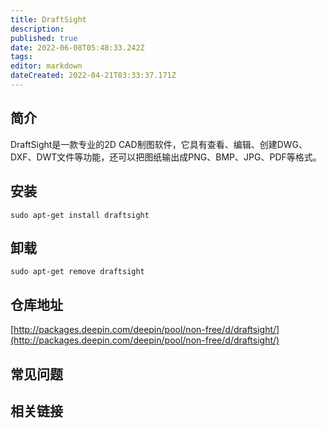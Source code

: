 ```yaml
---
title: DraftSight
description: 
published: true
date: 2022-06-08T05:48:33.242Z
tags: 
editor: markdown
dateCreated: 2022-04-21T03:33:37.171Z
---
```


## 简介

DraftSight是一款专业的2D CAD制图软件，它具有查看、编辑、创建DWG、DXF、DWT文件等功能，还可以把图纸输出成PNG、BMP、JPG、PDF等格式。

## 安装

`sudo apt-get install draftsight`

## 卸载

`sudo apt-get remove draftsight`

## 仓库地址

[http://packages.deepin.com/deepin/pool/non-free/d/draftsight/](http://packages.deepin.com/deepin/pool/non-free/d/draftsight/)

## 常见问题

## 相关链接
